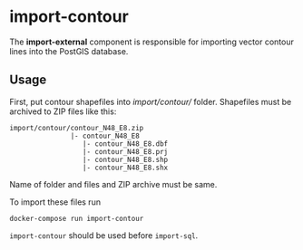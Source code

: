 # import-contour

The **import-external** component is responsible for importing vector contour lines into the PostGIS database.

## Usage

First, put contour shapefiles into *import/contour/* folder. Shapefiles must be archived to ZIP files like this:

```
import/contour/contour_N48_E8.zip
               |- contour_N48_E8
                  |- contour_N48_E8.dbf 
                  |- contour_N48_E8.prj 
                  |- contour_N48_E8.shp 
                  |- contour_N48_E8.shx 
```

Name of folder and files and ZIP archive must be same. 

To import these files run
```
docker-compose run import-contour
```

`import-contour` should be used before `import-sql`.  

